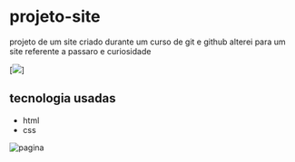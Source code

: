 # projeto-site
 projeto de um site criado durante um curso de git e github
 alterei para um site referente a passaro e curiosidade

[<img src="./">]
 ## tecnologia usadas
 - html
 - css



![pagina](https://github.com/dorffdaniel/projeto-site/assets/157518994/1753d99b-643f-4883-8c40-9ff996eb4957)
